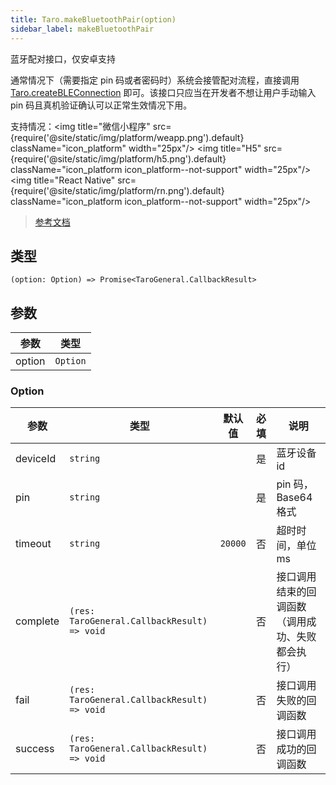 ```yaml
---
title: Taro.makeBluetoothPair(option)
sidebar_label: makeBluetoothPair
---
```


蓝牙配对接口，仅安卓支持

通常情况下（需要指定 pin 码或者密码时）系统会接管配对流程，直接调用 [Taro.createBLEConnection](/docs/apis/device/bluetooth-ble/createBLEConnection) 即可。该接口只应当在开发者不想让用户手动输入 pin 码且真机验证确认可以正常生效情况下用。

支持情况：<img title="微信小程序" src={require('@site/static/img/platform/weapp.png').default} className="icon_platform" width="25px"/> <img title="H5" src={require('@site/static/img/platform/h5.png').default} className="icon_platform icon_platform--not-support" width="25px"/> <img title="React Native" src={require('@site/static/img/platform/rn.png').default} className="icon_platform icon_platform--not-support" width="25px"/>

> [参考文档](https://developers.weixin.qq.com/miniprogram/dev/api/device/bluetooth/wx.makeBluetoothPair.html)

## 类型

```tsx
(option: Option) => Promise<TaroGeneral.CallbackResult>
```

## 参数

| 参数 | 类型 |
| --- | --- |
| option | `Option` |

### Option

| 参数 | 类型 | 默认值 | 必填 | 说明 |
| --- | --- | :---: | :---: | --- |
| deviceId | `string` |  | 是 | 蓝牙设备 id |
| pin | `string` |  | 是 | pin 码，Base64 格式 |
| timeout | `string` | `20000` | 否 | 超时时间，单位 ms |
| complete | `(res: TaroGeneral.CallbackResult) => void` |  | 否 | 接口调用结束的回调函数（调用成功、失败都会执行） |
| fail | `(res: TaroGeneral.CallbackResult) => void` |  | 否 | 接口调用失败的回调函数 |
| success | `(res: TaroGeneral.CallbackResult) => void` |  | 否 | 接口调用成功的回调函数 |
